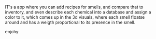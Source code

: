 IT's a app where you can add recipes for smells, and compare that to inventory, and even describe each chemical into a database and assign a color to it, which comes up in the 3d visuals, where each smell floatse around and has a weigth proportional to its presence in the smell.

enjohy
